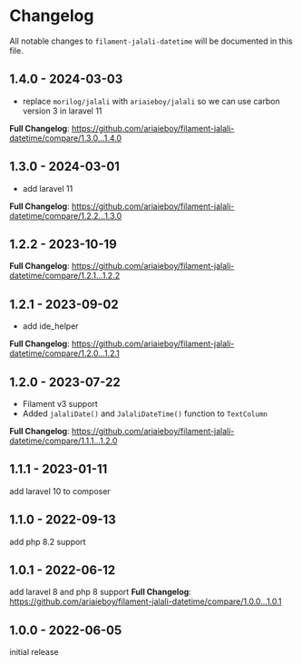 # Changelog

All notable changes to `filament-jalali-datetime` will be documented in this file.

## 1.4.0 - 2024-03-03

- replace `morilog/jalali` with `ariaieboy/jalali` so we can use carbon version 3 in laravel 11

**Full Changelog**: https://github.com/ariaieboy/filament-jalali-datetime/compare/1.3.0...1.4.0

## 1.3.0 - 2024-03-01

- add laravel 11

**Full Changelog**: https://github.com/ariaieboy/filament-jalali-datetime/compare/1.2.2...1.3.0

## 1.2.2 - 2023-10-19

**Full Changelog**: https://github.com/ariaieboy/filament-jalali-datetime/compare/1.2.1...1.2.2

## 1.2.1 - 2023-09-02

- add ide_helper

**Full Changelog**: https://github.com/ariaieboy/filament-jalali-datetime/compare/1.2.0...1.2.1

## 1.2.0 - 2023-07-22

- Filament v3 support
- Added `jalaliDate()` and `JalaliDateTime()` function to `TextColumn`

**Full Changelog**: https://github.com/ariaieboy/filament-jalali-datetime/compare/1.1.1...1.2.0

## 1.1.1 - 2023-01-11

add laravel 10 to composer

## 1.1.0 - 2022-09-13

add php 8.2 support

## 1.0.1 - 2022-06-12

add laravel 8 and php 8 support
**Full Changelog**: https://github.com/ariaieboy/filament-jalali-datetime/compare/1.0.0...1.0.1

## 1.0.0 - 2022-06-05

initial release
